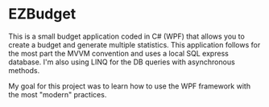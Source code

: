# EZBudget
This is a small budget application coded in C# (WPF) that allows you to create a budget and generate multiple statistics.
This application follows for the most part the MVVM convention and uses a local SQL express database.
I'm also using LINQ for the DB queries with asynchronous methods.

My goal for this project was to learn how to use the WPF framework with the most "modern" practices.
